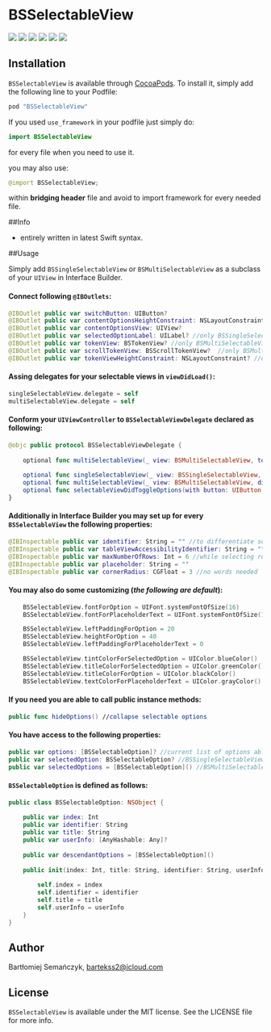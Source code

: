 # BSSelectableView

![](Assets/1.png)
![](Assets/2.png)
![](Assets/3.png)
![](Assets/4.png)
![](Assets/5.png)
![](Assets/6.png)

## Installation

`BSSelectableView` is available through [CocoaPods](https://cocoapods.org/pods/BSSelectableView). To install
it, simply add the following line to your Podfile:

```ruby
pod "BSSelectableView"
```

If you used `use_framework` in your podfile just simply do:

```Swift
import BSSelectableView

```

for every file when you need to use it.

you may also use:

```Swift
@import BSSelectableView;

```

within **bridging header** file and avoid to import framework for every needed file.

##Info   


- entirely written in latest Swift syntax.

##Usage

Simply add `BSSingleSelectableView` or `BSMultiSelectableView` as a subclass of your `UIView` in Interface Builder.

#### Connect following `@IBOutlets`:

```Swift
@IBOutlet public var switchButton: UIButton?
@IBOutlet public var contentOptionsHeightConstraint: NSLayoutConstraint?
@IBOutlet public var contentOptionsView: UIView?
@IBOutlet public var selectedOptionLabel: UILabel? //only BSSingleSelectableView
@IBOutlet public var tokenView: BSTokenView? //only BSMultiSelectableView
@IBOutlet public var scrollTokenView: BSScrollTokenView?  //only BSMultiSelectableView, horizontal direction only
@IBOutlet public var tokenViewHeightConstraint: NSLayoutConstraint? //only BSMultiSelectableView, useful within UIScrollView
```

#### Assing delegates for your selectable views in `viewDidLoad()`:

```Swift
singleSelectableView.delegate = self
multiSelectableView.delegate = self
```

#### Conform your `UIViewController` to `BSSelectableViewDelegate` declared as following:

```Swift
@objc public protocol BSSelectableViewDelegate {
    
    optional func multiSelectableView(_ view: BSMultiSelectableView, tokenViewFor option: BSSelectableOption, at index: Int) -> UIView
    
    optional func singleSelectableView(_ view: BSSingleSelectableView, didSelect option: BSSelectableOption)
    optional func multiSelectableView(_ view: BSMultiSelectableView, didSelect option: BSSelectableOption)
    optional func selectableViewDidToggleOptions(with button: UIButton, expanded: Bool)
}
```

#### Additionally in Interface Builder you may set up for every `BSSelectableView` the following properties:

```Swift
@IBInspectable public var identifier: String = "" //to differentiate selectable views
@IBInspectable public var tableViewAccessibilityIdentifier: String = ""
@IBInspectable public var maxNumberOfRows: Int = 6 //while selecting rows
@IBInspectable public var placeholder: String = ""
@IBInspectable public var cornerRadius: CGFloat = 3 //no words needed
```

#### You may also do some customizing (*the following are default*):

```Swift
    BSSelectableView.fontForOption = UIFont.systemFontOfSize(16)
    BSSelectableView.fontForPlaceholderText = UIFont.systemFontOfSize(14)

    BSSelectableView.leftPaddingForOption = 20
    BSSelectableView.heightForOption = 40
    BSSelectableView.leftPaddingForPlaceholderText = 0

    BSSelectableView.tintColorForSelectedOption = UIColor.blueColor()
    BSSelectableView.titleColorForSelectedOption = UIColor.greenColor()
    BSSelectableView.titleColorForOption = UIColor.blackColor()
    BSSelectableView.textColorForPlaceholderText = UIColor.grayColor()
```

#### If you need you are able to call public instance methods:

```Swift
public func hideOptions() //collapse selectable options
```

#### You have access to the following properties:

```Swift
public var options: [BSSelectableOption]? //current list of options able to select it
public var selectedOption: BSSelectableOption? //BSSingleSelectableView
public var selectedOptions = [BSSelectableOption]() //BSMultiSelectableView
```

#### `BSSelectableOption` is defined as follows:

```Swift
public class BSSelectableOption: NSObject {
    
    public var index: Int
    public var identifier: String
    public var title: String
    public var userInfo: [AnyHashable: Any]?
    
    public var descendantOptions = [BSSelectableOption]()
    
    public init(index: Int, title: String, identifier: String, userInfo: [AnyHashable: Any]? = nil) {
        
        self.index = index
        self.identifier = identifier
        self.title = title
        self.userInfo = userInfo
    }
}
```

## Author

Bartłomiej Semańczyk, bartekss2@icloud.com

## License

`BSSelectableView` is available under the MIT license. See the LICENSE file for more info.
